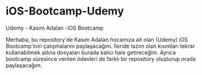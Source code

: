 # iOS-Bootcamp-Udemy
Udemy - Kasım Adalan -iOS Bootcamp

Merhaba, bu repository'de Kasım Adalan hocamıza ait olan (Udemy) iOS Bootcamp'inin çalışmalarını paylaşacağım. 
İleride lazım olan kısımları tekrar kullanabilmek adına dosyaları burada kalıcı hale getireceğim. 
Ayrıca bootcamp süresince verilen ödevleri de farklı bir repository oluşturup orada paylaşacağım.
